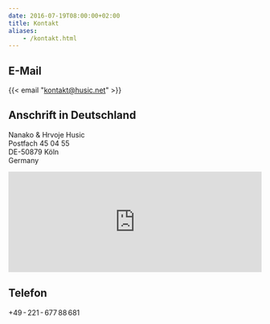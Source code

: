 ```yaml
---
date: 2016-07-19T08:00:00+02:00
title: Kontakt
aliases:
    - /kontakt.html
---
```


## E-Mail

{{< email "kontakt@husic.net" >}}

## Anschrift in Deutschland

Nanako & Hrvoje Husic<br />
Postfach 45 04 55<br />
DE-50879 Köln<br />
Germany

<iframe src="https://www.google.com/maps/embed?pb=!1m18!1m12!1m3!1d2573508.2251522415!2d4.726107234526847!3d50.957161225671705!2m3!1f0!2f0!3f0!3m2!1i1024!2i768!4f13.1!3m3!1m2!1s0x47bf259169ab2fe5%3A0x42760fc4a2a77f0!2zS8O2bG4!5e0!3m2!1sde!2sde!4v1469050323255" width="100%" height="200" frameborder="0" style="border:0" allowfullscreen></iframe>

## Telefon

+49 - 221 - 677 88 681

